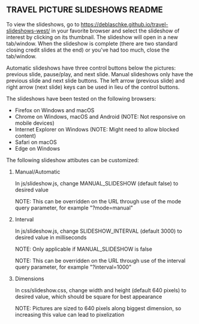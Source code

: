 
TRAVEL PICTURE SLIDESHOWS README
--------------------------------

To view the slideshows, go to https://deblaschke.github.io/travel-slideshows-west/
in your favorite browser and select the slideshow of interest by clicking on
its thumbnail.  The slideshow will open in a new tab/window.  When the
slideshow is complete (there are two standard closing credit slides at the
end) or you've had too much, close the tab/window.

Automatic slideshows have three control buttons below the pictures: previous
slide, pause/play, and next slide.  Manual slideshows only have the previous
slide and next slide buttons.  The left arrow (previous slide) and right arrow
(next slide) keys can be used in lieu of the control buttons.

The slideshows have been tested on the following browsers:
   - Firefox on Windows and macOS
   - Chrome on Windows, macOS and Android (NOTE: Not responsive on mobile devices)
   - Internet Explorer on Windows (NOTE: Might need to allow blocked content)
   - Safari on macOS
   - Edge on Windows

The following slideshow attibutes can be customized:

   1) Manual/Automatic

      In js/slideshow.js, change MANUAL_SLIDESHOW (default false) to desired
      value

      NOTE: This can be overridden on the URL through use of the mode query
      parameter, for example "?mode=manual"

   2) Interval

      In js/slideshow.js, change SLIDESHOW_INTERVAL (default 3000) to desired
      value in milliseconds

      NOTE: Only applicable if MANUAL_SLIDESHOW is false

      NOTE: This can be overridden on the URL through use of the interval query
      parameter, for example "?interval=1000"

   3) Dimensions

      In css/slideshow.css, change width and height (default 640 pixels) to
      desired value, which should be square for best appearance

      NOTE: Pictures are sized to 640 pixels along biggest dimension, so
      increasing this value can lead to pixelization

